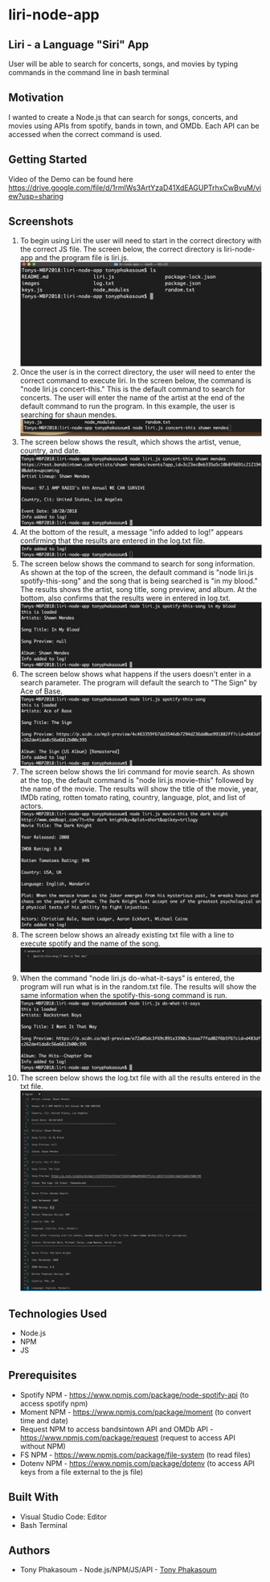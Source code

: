 # liri-node-app
## Liri - a Language "Siri" App
User will be able to search for concerts, songs, and movies by typing commands in the command line in bash terminal
## Motivation
I wanted to create a Node.js that can search for songs, concerts, and movies using APIs from spotify, bands in town, and OMDb. Each API can be accessed when the correct command is used.
## Getting Started
Video of the Demo can be found here https://drive.google.com/file/d/1rmIWs3ArtYzaD41XdEAGUPTrhxCwBvuM/view?usp=sharing
## Screenshots
1. To begin using Liri the user will need to start in the correct directory with the correct JS file. The screen below, the correct directory is liri-node-app and the program file is liri.js.
![Image of question screen](https://github.com/tonyphak/liri-node-app/blob/master/images/Correct%20folder%20with%20js%20app.png)
2. Once the user is in the correct directory, the user will need to enter the correct command to execute liri. In the screen below, the command is "node liri.js concert-this." This is the default command to search for concerts. The user will enter the name of the artist at the end of the default command to run the program. In this example, the user is searching for shaun mendes.
![Image correct answer screen](https://github.com/tonyphak/liri-node-app/blob/master/images/concert-this%20and%20search%20word.png)
3. The screen below shows the result, which shows the artist, venue, country, and date.
![Image of wrong answer screen](https://github.com/tonyphak/liri-node-app/blob/master/images/concert-this%20results.png)
4. At the bottom of the result, a message "info added to log!" appears confirming that the results are entered in the log.txt file.
![Image of out of time screen](https://github.com/tonyphak/liri-node-app/blob/master/images/concert-this%20log%20txt.png)
5. The screen below shows the command to search for song information. As shown at the top of the screen, the default command is "node liri.js spotify-this-song" and the song that is being searched is "in my blood." The results shows the artist, song title, song preview, and album. At the bottom, also confirms that the results were in entered in log.txt.
![Image of scoreboard screen](https://github.com/tonyphak/liri-node-app/blob/master/images/spotify-this-song%20result.png)
6. The screen below shows what happens if the users doesn't enter in a search parameter. The program will default the search to "The Sign" by Ace of Base.
![Image of question screen](https://github.com/tonyphak/liri-node-app/blob/master/images/spotify-this-song%20default%20result.png)
7. The screen below shows the liri command for movie search. As shown at the top, the default command is "node liri.js movie-this" followed by the name of the movie. The results will show the title of the movie, year, IMDb rating, rotten tomato rating, country, language, plot, and list of actors.
![Image correct answer screen](https://github.com/tonyphak/liri-node-app/blob/master/images/movie-this%20result.png)
8. The screen below shows an already existing txt file with a line to execute spotify and the name of the song.
![Image of wrong answer screen](https://github.com/tonyphak/liri-node-app/blob/master/images/random-txt.png)
9. When the command "node liri.js do-what-it-says" is entered, the program will run what is in the random.txt file. The results will show the same information when the spotify-this-song command is run.
![Image of out of time screen](https://github.com/tonyphak/liri-node-app/blob/master/images/do-what-it-says%20result.png)
10. The screen below shows the log.txt file with all the results entered in the txt file.
![Image of scoreboard screen](https://github.com/tonyphak/liri-node-app/blob/master/images/log%20txt%20all%20results.png)
## Technologies Used
* Node.js
* NPM
* JS
## Prerequisites
* Spotify NPM - https://www.npmjs.com/package/node-spotify-api (to access spotify npm)
* Moment NPM - https://www.npmjs.com/package/moment (to convert time and date)
* Request NPM to access bandsintown API and OMDb API - https://www.npmjs.com/package/request (request to access API without NPM)
* FS NPM - https://www.npmjs.com/package/file-system (to read files)
* Dotenv NPM - https://www.npmjs.com/package/dotenv (to access API keys from a file external to the js file)
## Built With
* Visual Studio Code: Editor
* Bash Terminal
## Authors
* Tony Phakasoum - Node.js/NPM/JS/API   - [Tony Phakasoum](https://github.com/tonyphak)

